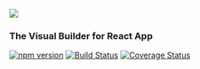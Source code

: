 <a href="https://www.fontspace.com/category/futuristic"><img src="https://see.fontimg.com/api/renderfont4/MVY4p/eyJyIjoiZnMiLCJoIjoxMTQsInciOjEwMDAsImZzIjoxMTQsImZnYyI6IiMyNEMxQzEiLCJiZ2MiOiIjMTQxNDE0IiwidCI6MX0/RlJPTlRCVUlMREVS/alphacentauri.png"></a>

### The Visual Builder for React App

[![npm version](https://badge.fury.io/js/react-visual-builder.svg)](https://badge.fury.io/js/react-visual-builder)
[![Build Status](https://travis-ci.org/React-Visual-Builder/react-visual-builder.svg?branch=master)](https://travis-ci.org/React-Visual-Builder/react-visual-builder)
[![Coverage Status](https://coveralls.io/repos/github/React-Visual-Builder/react-visual-builder/badge.svg?branch=master)](https://coveralls.io/github/React-Visual-Builder/react-visual-builder?branch=master)

